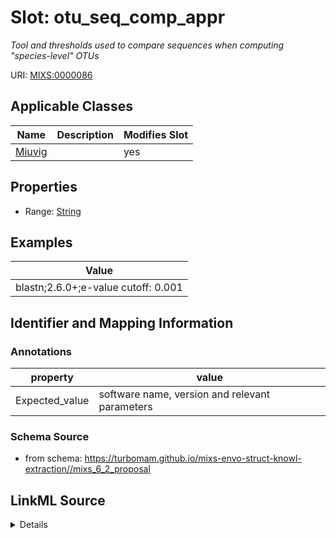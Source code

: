 # Slot: otu_seq_comp_appr


_Tool and thresholds used to compare sequences when computing "species-level" OTUs_



URI: [MIXS:0000086](https://w3id.org/mixs/0000086)



<!-- no inheritance hierarchy -->




## Applicable Classes

| Name | Description | Modifies Slot |
| --- | --- | --- |
[Miuvig](Miuvig.md) |  |  yes  |







## Properties

* Range: [String](String.md)






## Examples

| Value |
| --- |
| blastn;2.6.0+;e-value cutoff: 0.001 |

## Identifier and Mapping Information





### Annotations

| property | value |
| --- | --- |
| Expected_value | software name, version and relevant parameters |



### Schema Source


* from schema: https://turbomam.github.io/mixs-envo-struct-knowl-extraction//mixs_6_2_proposal




## LinkML Source

<details>
```yaml
name: otu_seq_comp_appr
annotations:
  Expected_value:
    tag: Expected_value
    value: software name, version and relevant parameters
description: Tool and thresholds used to compare sequences when computing "species-level"
  OTUs
title: OTU sequence comparison approach
notes:
- otu
examples:
- value: 'blastn;2.6.0+;e-value cutoff: 0.001'
in_subset:
- sequencing
from_schema: https://turbomam.github.io/mixs-envo-struct-knowl-extraction//mixs_6_2_proposal
rank: 1000
string_serialization: '{software};{version};{parameters}'
slot_uri: MIXS:0000086
multivalued: false
alias: otu_seq_comp_appr
domain_of:
- Miuvig
range: string

```
</details>